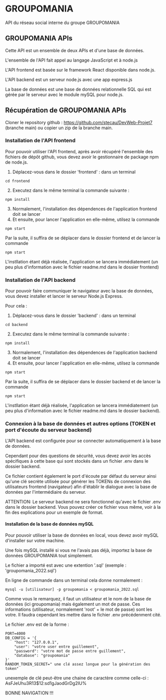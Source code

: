 # GROUPOMANIA

API du réseau social interne du groupe GROUPOMANIA

## GROUPOMANIA APIs

Cette API est un ensemble de deux APIs et d'une base de données.

L'ensemble de l'API fait appel au langage JavaScript et à node.js

L'API frontend est  basée sur le framework React disponible dans node.js.

L'API backend est un serveur node.js avec une app express.js

La base de données est une base de données relationnelle SQL qui est gérée par le serveur avec le module mySQL pour node.js.

## Récupération de GROUPOMANIA APIs

Cloner le repository github : https://github.com/stecau/DevWeb-Projet7 (branche main) ou copier un zip de la branche main.

### Installation de l'API frontend

Pour pouvoir utiliser l'API frontend, après avoir récupéré l'ensemble des fichiers de dépôt github, vous devez avoir le gestionnaire de package npm de node.js.

1. Déplacez-vous dans le dossier 'frontend' : dans un terminal
```
cd frontend
```
2. Executez dans le même terminal la commande suivante :
 ```
npm install
```
3. Normalement, l'installation des dépendences de l'application frontend doit se lancer
4. Et ensuite, pour lancer l'application en elle-même, utilsez la commande 
```
npm start
```

Par la suite, il suffira de se déplacer dans le dossier frontend et de lancer la commande 
```
npm start
```
L'instllation étant déjà réalisée, l'application se lancera immédiatement (un peu plus d'information avec le fichier readme.md dans le dossier frontend)

### Installation de l'API backend

Pour pouvoir faire communiquer le navigateur avec la base de données, vous devez installer et lancer le serveur Node.js Express.

Pour cela :

1. Déplacez-vous dans le dossier 'backend' : dans un terminal 
```
cd backend
```
2. Executez dans le même terminal la commande suivante : 
```
npm install
```
3. Normalement, l'installation des dépendences de l'application backend doit se lancer
4. Et ensuite, pour lancer l'application en elle-même, utilsez la commande 
```
npm start
```

Par la suite, il suffira de se déplacer dans le dossier backend et de lancer la commande 
```
npm start
```
L'instllation étant déjà réalisée, l'application se lancera immédiatement (un peu plus d'information avec le fichier readme.md dans le dossier backend).

### Connexion à la base de données et autres options (TOKEN et port d'écoute du serveur backend)

L'API backend est configurée pour se connecter automatiquement à la base de données.

Cependant pour des questions de sécurité, vous devez avoir les accès spécifiques à cette base qui sont stockés dans un fichier .env dans le dossier backend.

Ce fichier contient également le port d'écoute par défaut du serveur ainsi qu'une clé secrète utilisée pour générer les TOKENs de connexion des utilisateurs frontend (navigateur) afin d'établir le dialogue avec la base de données par l'intermédiaire du serveur.

ATTENTION: Le serveur backend ne sera fonctionnel qu'avec le fichier .env dans le dossier backend.
Vous pouvez créer ce fichier vous même, voir à la fin des explications pour un exemple de format.

#### Installation de la base de données mySQL

Pour pouvoir utiliser la base de données en local, vous devez avoir mySQL d'installer sur votre machine.

Une fois mySQL installé si vous ne l'avais pas déjà, importez la base de données GROUPOMANIA tout simplement.

Le fichier a importé est avec une extention '.sql' (exemple : 'groupomania_2022.sql')

En ligne de commande dans un terminal cela donne normalement :

    mysql -u [utilisateur] -p groupomania < groupomania_2022.sql
    
Comme vous le remarquez, il faut un utilisateur et le nom de la base de données (ici groupomania) mais également un mot de passe. Ces informations (utilisateur, normalement 'root' + le mot de passe) sont les votre. Il faudra cependant les mettre dans le fichier .env précédenment cité.

Le fichier .env est de la forme : 
```
PORT=4000
DB_CONFIG = '{
    "host": "127.0.0.1",
    "user": "votre user entre guillement",
    "password": "votre mot de passe entre guillement",
    "database": "groupomania"
}'
RANDOM_TOKEN_SECRET=" une clé assez longue pour la génération des token"
```
unexemple de clé peut-être une chaine de caractère comme celle-ci : AsFJeUhu3R13$12:sd1gJaodGrDg2IU%

BONNE NAVIGATION !!!
